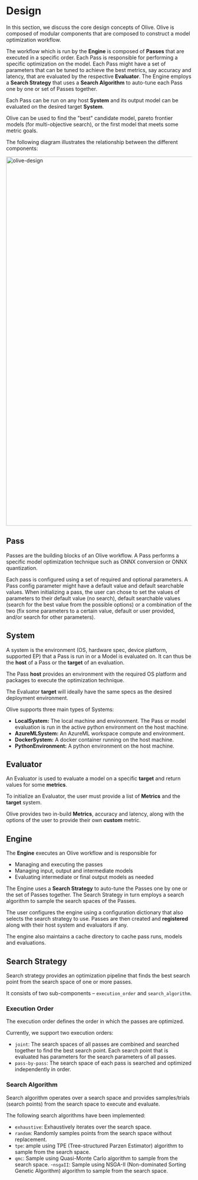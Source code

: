 # Design
In this section, we discuss the core design concepts of Olive. Olive is composed of modular components
that are composed to construct a model optimization workflow.

The workflow which is run by the **Engine** is composed of **Passes** that are executed in a specific order.
Each Pass is responsible for performing a specific optimization on the model. Each Pass might have a set of parameters that
can be tuned to achieve the best metrics, say accuracy and latency, that are evaluated by the respective **Evaluator**.
The Engine employs a **Search Strategy** that uses a **Search Algorithm** to auto-tune each Pass one by one or set of Passes
together.

Each Pass can be run on any host **System** and its output model can be evaluated on the desired target **System**.

Olive can be used to find the "best" candidate model, pareto frontier models (for multi-objective search), or the first model
that meets some metric goals.

The following diagram illustrates the relationship between the different components:

<img align="center" alt="olive-design" width="1000px" src="../images/olive-design.png">

## Pass
Passes are the building blocks of an Olive workflow. A Pass performs a specific model optimization technique such as ONNX
conversion or ONNX quantization.

Each pass is configured using a set of required and optional parameters. A Pass config parameter might have a
default value and default searchable values. When initializing a pass, the user can chose to set the values of parameters to
their default value (no search), default searchable values (search for the best value from the possible options) or a
combination of the two (fix some parameters to a certain value, default or user provided, and/or search for other parameters).

## System
A system is the environment (OS, hardware spec, device platform, supported EP) that a Pass is run in or a Model is
evaluated on. It can thus be the **host** of a Pass or the **target** of an evaluation.

The Pass **host** provides an environment with the required OS platform and packages to execute the optimization
technique.

The Evaluator **target** will ideally have the same specs as the desired deployment environment.

Olive supports three main types of Systems:
- **LocalSystem:** The local machine and environment. The Pass or model evaluation is run in the active python environment on
  the host machine.
- **AzureMLSystem:** An AzureML workspace compute and environment.
- **DockerSystem:** A docker container running on the host machine.
- **PythonEnvironment:** A python environment on the host machine.

## Evaluator
An Evaluator is used to evaluate a model on a specific **target** and return values for some **metrics**.

To initialize an Evaluator, the user must provide a list of **Metrics** and the **target** system.

Olive provides two in-build **Metrics**, accuracy and latency, along with the options of the user to provide their own
**custom** metric.

## Engine
The **Engine** executes an Olive workflow and is responsible for
- Managing and executing the passes
- Managing input, output and intermediate models
- Evaluating intermediate or final output models as needed

The Engine uses a **Search Strategy** to auto-tune the Passes one by one or the set of Passes together. The Search Strategy in
turn employs a search algorithm to sample the search spaces of the Passes.

The user configures the engine using a configuration dictionary that also selects the search strategy to use. Passes are then
created and **registered** along with their host system and evaluators if any.

The engine also maintains a cache directory to cache pass runs, models and evaluations.

## Search Strategy
Search strategy provides an optimization pipeline that finds the best search point from the search space of one or more passes.

It consists of two sub-components – `execution_order` and `search_algorithm`.

### Execution Order
The execution order defines the order in which the passes are optimized.

Currently, we support two execution orders:
- `joint`: The search spaces of all passes are combined and searched together to find the best search point. Each search point
that is evaluated has parameters for the search parameters of all passes.
- `pass-by-pass`: The search space of each pass is searched and optimized independently in order.

### Search Algorithm
Search algorithm operates over a search space and provides samples/trials (search points) from the search space to execute and evaluate.

The following search algorithms have been implemented:
- `exhaustive`: Exhaustively iterates over the search space.
- `random`: Randomly samples points from the search space without replacement.
- `tpe`: ample using TPE (Tree-structured Parzen Estimator) algorithm to sample from the search space.
- `qmc`: Sample using Quasi-Monte Carlo algorithm to sample from the search space.
-`nsgaII`: Sample using NSGA-II (Non-dominated Sorting Genetic Algorithm) algorithm to sample from the search space.
